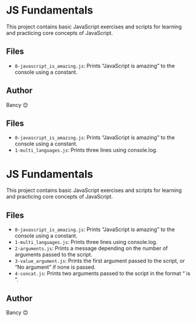 # JS Fundamentals

This project contains basic JavaScript exercises and scripts for learning and practicing core concepts of JavaScript.

## Files

- `0-javascript_is_amazing.js`: Prints “JavaScript is amazing” to the console using a constant.

## Author

Bancy 😊
## Files

- `0-javascript_is_amazing.js`: Prints “JavaScript is amazing” to the console using a constant.
- `1-multi_languages.js`: Prints three lines using console.log.
# JS Fundamentals

This project contains basic JavaScript exercises and scripts for learning and practicing core concepts of JavaScript.

## Files

- `0-javascript_is_amazing.js`: Prints “JavaScript is amazing” to the console using a constant.
- `1-multi_languages.js`: Prints three lines using console.log.
- `2-arguments.js`: Prints a message depending on the number of arguments passed to the script.
- `3-value_argument.js`: Prints the first argument passed to the script, or “No argument” if none is passed.
- `4-concat.js`: Prints two arguments passed to the script in the format “<first> is <second>”.
## Author

Bancy 😊